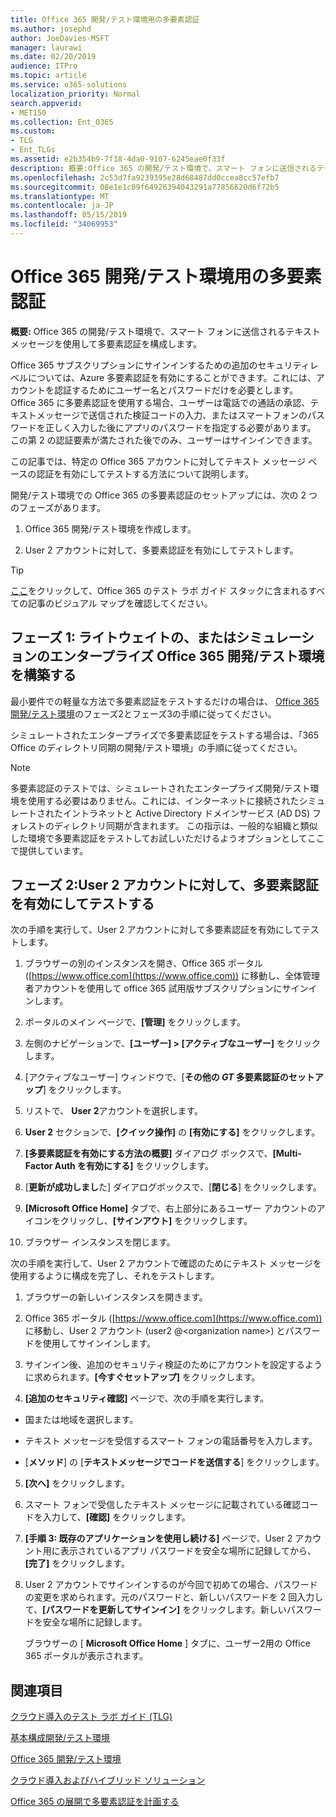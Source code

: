 ```yaml
---
title: Office 365 開発/テスト環境用の多要素認証
ms.author: josephd
author: JoeDavies-MSFT
manager: laurawi
ms.date: 02/20/2019
audience: ITPro
ms.topic: article
ms.service: o365-solutions
localization_priority: Normal
search.appverid:
- MET150
ms.collection: Ent_O365
ms.custom:
- TLG
- Ent_TLGs
ms.assetid: e2b354b9-7f18-4da0-9107-6245eae0f33f
description: 概要:Office 365 の開発/テスト環境で、スマート フォンに送信されるテキスト メッセージを使用して多要素認証を構成します。
ms.openlocfilehash: 2c53d7fa9239395e28d68487dd0ccea8cc57efb7
ms.sourcegitcommit: 08e1e1c09f64926394043291a77856620d6f72b5
ms.translationtype: MT
ms.contentlocale: ja-JP
ms.lasthandoff: 05/15/2019
ms.locfileid: "34069953"
---
```

# <a name="multi-factor-authentication-for-your-office-365-devtest-environment"></a>Office 365 開発/テスト環境用の多要素認証

 **概要:** Office 365 の開発/テスト環境で、スマート フォンに送信されるテキスト メッセージを使用して多要素認証を構成します。
  
Office 365 サブスクリプションにサインインするための追加のセキュリティレベルについては、Azure 多要素認証を有効にすることができます。これには、アカウントを認証するためにユーザー名とパスワードだけを必要とします。 Office 365 に多要素認証を使用する場合、ユーザーは電話での通話の承認、テキストメッセージで送信された検証コードの入力、またはスマートフォンのパスワードを正しく入力した後にアプリのパスワードを指定する必要があります。 この第 2 の認証要素が満たされた後でのみ、ユーザーはサインインできます。 
  
この記事では、特定の Office 365 アカウントに対してテキスト メッセージ ベースの認証を有効にしてテストする方法について説明します。
  
開発/テスト環境での Office 365 の多要素認証のセットアップには、次の 2 つのフェーズがあります。
  
1. Office 365 開発/テスト環境を作成します。
    
2. User 2 アカウントに対して、多要素認証を有効にしてテストします。
    
> [!TIP]
> [ここ](http://aka.ms/catlgstack)をクリックして、Office 365 のテスト ラボ ガイド スタックに含まれるすべての記事のビジュアル マップを確認してください。
  
## <a name="phase-1-build-out-your-lightweight-or-simulated-enterprise-office-365-devtest-environment"></a>フェーズ 1: ライトウェイトの、またはシミュレーションのエンタープライズ Office 365 開発/テスト環境を構築する

最小要件での軽量な方法で多要素認証をテストするだけの場合は、 [Office 365 開発/テスト環境](office-365-dev-test-environment.md)のフェーズ2とフェーズ3の手順に従ってください。
  
シミュレートされたエンタープライズで多要素認証をテストする場合は、「365 Office のディレクトリ同期の開発/テスト環境」の手順に従ってください。
  
> [!NOTE]
> 多要素認証のテストでは、シミュレートされたエンタープライズ開発/テスト環境を使用する必要はありません。これには、インターネットに接続されたシミュレートされたイントラネットと Active Directory ドメインサービス (AD DS) フォレストのディレクトリ同期が含まれます。 この指示は、一般的な組織と類似した環境で多要素認証をテストしてお試しいただけるようオプションとしてここで提供しています。 
  
## <a name="phase-2-enable-and-test-multi-factor-authentication-for-the-user-2-account"></a>フェーズ 2:User 2 アカウントに対して、多要素認証を有効にしてテストする

次の手順を実行して、User 2 アカウントに対して多要素認証を有効にしてテストします。
  
1. ブラウザーの別のインスタンスを開き、Office 365 ポータル ([https://www.office.com](https://www.office.com)) に移動し、全体管理者アカウントを使用して office 365 試用版サブスクリプションにサインインします。
    
2. ポータルのメイン ページで、**[管理]** をクリックします。
    
3. 左側のナビゲーションで、**[ユーザー] > [アクティブなユーザー]** をクリックします。
    
4. [アクティブなユーザー] ウィンドウで、[**その他の _GT_ 多要素認証のセットアップ**] をクリックします。
    
5. リストで、 **User 2**アカウントを選択します。
    
6. **User 2** セクションで、**[クイック操作]** の **[有効にする]** をクリックします。
    
7. **[多要素認証を有効にする方法の概要]** ダイアログ ボックスで、**[Multi-Factor Auth を有効にする]** をクリックします。
    
8. [**更新が成功しまし**た] ダイアログボックスで、[**閉じる**] をクリックします。
    
9. **[Microsoft Office Home]** タブで、右上部分にあるユーザー アカウントのアイコンをクリックし、**[サインアウト]** をクリックします。
    
10. ブラウザー インスタンスを閉じます。
    
次の手順を実行して、User 2 アカウントで確認のためにテキスト メッセージを使用するように構成を完了し、それをテストします。
  
1. ブラウザーの新しいインスタンスを開きます。
    
2. Office 365 ポータル ([https://www.office.com](https://www.office.com)) に移動し、User 2 アカウント (user2 @\<organization name>) とパスワードを使用してサインインします。
    
3. サインイン後、追加のセキュリティ検証のためにアカウントを設定するように求められます。**[今すぐセットアップ]** をクリックします。
    
4. **[追加のセキュリティ確認]** ページで、次の手順を実行します。 
    
  - 国または地域を選択します。
    
  - テキスト メッセージを受信するスマート フォンの電話番号を入力します。
    
  - [**メソッド**] の [**テキストメッセージでコードを送信する**] をクリックします。
    
5. **[次へ]** をクリックします。
    
6. スマート フォンで受信したテキスト メッセージに記載されている確認コードを入力して、**[確認]** をクリックします。
    
7. **[手順 3: 既存のアプリケーションを使用し続ける]** ページで、User 2 アカウント用に表示されているアプリ パスワードを安全な場所に記録してから、**[完了]** をクリックします。
    
8. User 2 アカウントでサインインするのが今回で初めての場合、パスワードの変更を求められます。元のパスワードと、新しいパスワードを 2 回入力して、**[パスワードを更新してサインイン]** をクリックします。新しいパスワードを安全な場所に記録します。
    
    ブラウザーの [ **Microsoft Office Home** ] タブに、ユーザー2用の Office 365 ポータルが表示されます。
    
## <a name="see-also"></a>関連項目

[クラウド導入のテスト ラボ ガイド (TLG)](cloud-adoption-test-lab-guides-tlgs.md)
  
[基本構成開発/テスト環境](base-configuration-dev-test-environment.md)
  
[Office 365 開発/テスト環境](office-365-dev-test-environment.md)
  
[クラウド導入およびハイブリッド ソリューション](cloud-adoption-and-hybrid-solutions.md)

[Office 365 の展開で多要素認証を計画する](https://support.office.com/article/Plan-for-multi-factor-authentication-for-Office-365-Deployments-043807b2-21db-4d5c-b430-c8a6dee0e6ba)

